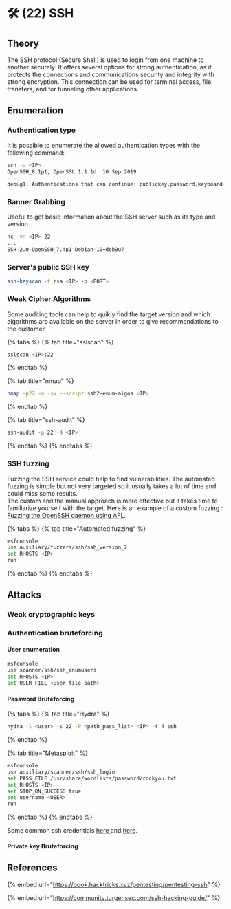 # 🛠️ (22) SSH

## Theory

The SSH protocol (Secure Shell) is used to login from one machine to another securely. It offers several options for strong authentication, as it protects the connections and communications security and integrity with strong encryption. This connection can be used for terminal access, file transfers, and for tunneling other applications.

## Enumeration

### Authentication type

It is possible to enumerate the allowed authentication types with the following command:

```bash
ssh -v <IP>
OpenSSH_8.1p1, OpenSSL 1.1.1d  10 Sep 2019
...
debug1: Authentications that can continue: publickey,password,keyboard-interactive
```

### Banner Grabbing

Useful to get basic information about the SSH server such as its type and version.

```bash
nc -vn <IP> 22
...
SSH-2.0-OpenSSH_7.4p1 Debian-10+deb9u7
```

### Server's public SSH key

```bash
ssh-keyscan -t rsa <IP> -p <PORT>
```

### Weak Cipher Algorithms

Some auditing tools can help to quikly find the target version and which algorithms are available on the server in order to give recommendations to the customer.

{% tabs %}
{% tab title="sslscan" %}
```bash
sslscan <IP>:22
```
{% endtab %}

{% tab title="nmap" %}
```bash
nmap -p22 -n -sV --script ssh2-enum-algos <IP>
```
{% endtab %}

{% tab title="ssh-audit" %}
```bash
ssh-audit -p 22 -4 <IP>
```
{% endtab %}
{% endtabs %}

### SSH fuzzing

Fuzzing the SSH service could help to find vulnerabilities. The automated fuzzing is simple but not very targeted so it usually takes a lot of time and could miss some results.\
The custom and the manual approach is more effective but it takes time to familiarize yourself with the target. Here is an example of a custom fuzzing : [Fuzzing the OpenSSH daemon using AFL](https://github.com/ShutdownRepo/Penetration-Testing-Guides/tree/5140c07692d27c9b3162088ed3aeff1bbbf23d23/servers/abusing-services/www.vegardno.net/2017/03/fuzzing-openssh-daemon-using-afl.html).

{% tabs %}
{% tab title="Automated fuzzing" %}
```bash
msfconsole
use auxiliary/fuzzers/ssh/ssh_version_2
set RHOSTS <IP>
run
```
{% endtab %}
{% endtabs %}

## Attacks

### Weak cryptographic keys

### Authentication bruteforcing

#### User enumeration

```bash
msfconsole
use scanner/ssh/ssh_enumusers
set RHOSTS <IP>
set USER_FILE <user_file_path>
```

#### Password Bruteforcing

{% tabs %}
{% tab title="Hydra" %}
```bash
hydra -l <user> -s 22 -P <path_pass_list> <IP> -t 4 ssh
```
{% endtab %}

{% tab title="Metasploit" %}
```bash
msfconsole
use auxiliary/scanner/ssh/ssh_login
set PASS_FILE /usr/share/wordlists/password/rockyou.txt
set RHOSTS <IP>
set STOP_ON_SUCCESS true
set username <USER>
run
```
{% endtab %}
{% endtabs %}

Some common ssh credentials [here ](https://github.com/danielmiessler/SecLists/blob/master/Passwords/Default-Credentials/ssh-betterdefaultpasslist.txt)and [here](https://github.com/danielmiessler/SecLists/blob/master/Passwords/Common-Credentials/top-20-common-SSH-passwords.txt).

#### Private key Bruteforcing

## References

{% embed url="https://book.hacktricks.xyz/pentesting/pentesting-ssh" %}

{% embed url="https://community.turgensec.com/ssh-hacking-guide/" %}

